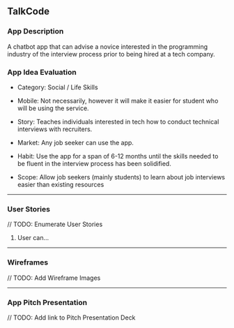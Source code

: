 ## TalkCode

### App Description
A chatbot app that can advise a novice interested in the programming industry of the interview process prior to being hired at a tech company.

### App Idea Evaluation

- Category: Social / Life Skills

- Mobile: Not necessarily, however it will make it easier for student who will be using the service.
- Story: Teaches individuals interested in tech how to conduct technical interviews with recruiters.
- Market: Any job seeker can use the app.
- Habit: Use the app for a span of 6-12 months until the skills needed to be fluent in the interview process has been solidified. 
- Scope: Allow job seekers (mainly students) to learn about job interviews easier than existing resources 

---

### User Stories
// TODO: Enumerate User Stories
1. User can...

---

### Wireframes
// TODO: Add Wireframe Images

---

### App Pitch Presentation
// TODO: Add link to Pitch Presentation Deck
